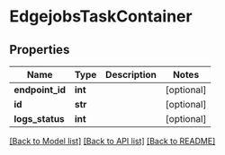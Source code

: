 # EdgejobsTaskContainer

## Properties
Name | Type | Description | Notes
------------ | ------------- | ------------- | -------------
**endpoint_id** | **int** |  | [optional] 
**id** | **str** |  | [optional] 
**logs_status** | **int** |  | [optional] 

[[Back to Model list]](../README.md#documentation-for-models) [[Back to API list]](../README.md#documentation-for-api-endpoints) [[Back to README]](../README.md)


